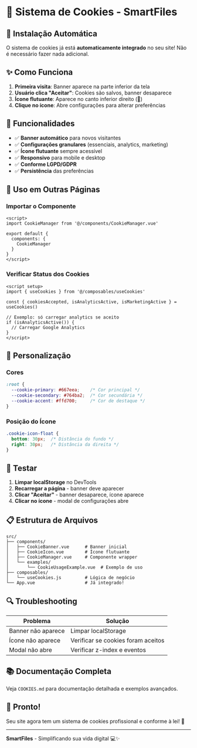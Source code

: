 # 🍪 Sistema de Cookies - SmartFiles

## 🚀 Instalação Automática

O sistema de cookies já está **automaticamente integrado** no seu site! Não é necessário fazer nada adicional.

## ✨ Como Funciona

1. **Primeira visita**: Banner aparece na parte inferior da tela
2. **Usuário clica "Aceitar"**: Cookies são salvos, banner desaparece
3. **Ícone flutuante**: Aparece no canto inferior direito (🍪)
4. **Clique no ícone**: Abre configurações para alterar preferências

## 🎯 Funcionalidades

- ✅ **Banner automático** para novos visitantes
- ✅ **Configurações granulares** (essenciais, analytics, marketing)
- ✅ **Ícone flutuante** sempre acessível
- ✅ **Responsivo** para mobile e desktop
- ✅ **Conforme LGPD/GDPR**
- ✅ **Persistência** das preferências

## 🔧 Uso em Outras Páginas

### Importar o Componente
```vue
<script>
import CookieManager from '@/components/CookieManager.vue'

export default {
  components: {
    CookieManager
  }
}
</script>
```

### Verificar Status dos Cookies
```vue
<script setup>
import { useCookies } from '@/composables/useCookies'

const { cookiesAccepted, isAnalyticsActive, isMarketingActive } = useCookies()

// Exemplo: só carregar analytics se aceito
if (isAnalyticsActive()) {
  // Carregar Google Analytics
}
</script>
```

## 📱 Personalização

### Cores
```css
:root {
  --cookie-primary: #667eea;    /* Cor principal */
  --cookie-secondary: #764ba2;  /* Cor secundária */
  --cookie-accent: #ffd700;     /* Cor de destaque */
}
```

### Posição do Ícone
```css
.cookie-icon-float {
  bottom: 30px;  /* Distância do fundo */
  right: 30px;   /* Distância da direita */
}
```

## 🧪 Testar

1. **Limpar localStorage** no DevTools
2. **Recarregar a página** - banner deve aparecer
3. **Clicar "Aceitar"** - banner desaparece, ícone aparece
4. **Clicar no ícone** - modal de configurações abre

## 📋 Estrutura de Arquivos

```
src/
├── components/
│   ├── CookieBanner.vue      # Banner inicial
│   ├── CookieIcon.vue        # Ícone flutuante
│   ├── CookieManager.vue     # Componente wrapper
│   └── examples/
│       └── CookieUsageExample.vue  # Exemplo de uso
├── composables/
│   └── useCookies.js         # Lógica de negócio
└── App.vue                   # Já integrado!
```

## 🔍 Troubleshooting

| Problema | Solução |
|----------|---------|
| Banner não aparece | Limpar localStorage |
| Ícone não aparece | Verificar se cookies foram aceitos |
| Modal não abre | Verificar z-index e eventos |

## 📚 Documentação Completa

Veja `COOKIES.md` para documentação detalhada e exemplos avançados.

## 🎉 Pronto!

Seu site agora tem um sistema de cookies profissional e conforme à lei! 🚀

---

**SmartFiles** - Simplificando sua vida digital 💻✨
